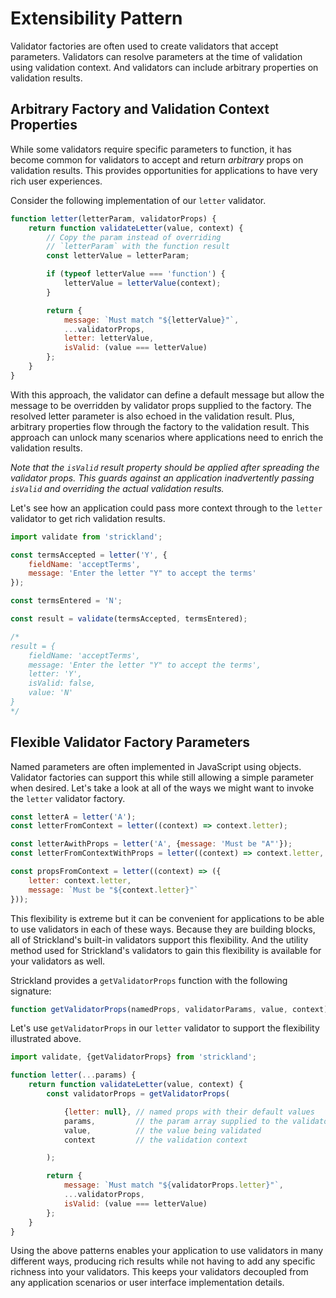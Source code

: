 # Extensibility Pattern

Validator factories are often used to create validators that accept parameters. Validators can resolve parameters at the time of validation using validation context. And validators can include arbitrary properties on validation results.

## Arbitrary Factory and Validation Context Properties

While some validators require specific parameters to function, it has become common for validators to accept and return *arbitrary* props on validation results. This provides opportunities for applications to have very rich user experiences.

Consider the following implementation of our `letter` validator.

``` jsx
function letter(letterParam, validatorProps) {
    return function validateLetter(value, context) {
        // Copy the param instead of overriding
        // `letterParam` with the function result
        const letterValue = letterParam;

        if (typeof letterValue === 'function') {
            letterValue = letterValue(context);
        }

        return {
            message: `Must match "${letterValue}"`,
            ...validatorProps,
            letter: letterValue,
            isValid: (value === letterValue)
        };
    }
}
```

With this approach, the validator can define a default message but allow the message to be overridden by validator props supplied to the factory. The resolved letter parameter is also echoed in the validation result. Plus, arbitrary properties flow through the factory to the validation result. This approach can unlock many scenarios where applications need to enrich the validation results.

*Note that the `isValid` result property should be applied after spreading the validator props. This guards against an application inadvertently passing `isValid` and overriding the actual validation results.*

Let's see how an application could pass more context through to the `letter` validator to get rich validation results.

``` jsx
import validate from 'strickland';

const termsAccepted = letter('Y', {
    fieldName: 'acceptTerms',
    message: 'Enter the letter "Y" to accept the terms'
});

const termsEntered = 'N';

const result = validate(termsAccepted, termsEntered);

/*
result = {
    fieldName: 'acceptTerms',
    message: 'Enter the letter "Y" to accept the terms',
    letter: 'Y',
    isValid: false,
    value: 'N'
}
*/
```

## Flexible Validator Factory Parameters

Named parameters are often implemented in JavaScript using objects. Validator factories can support this while still allowing a simple parameter when desired. Let's take a look at all of the ways we might want to invoke the `letter` validator factory.

``` jsx
const letterA = letter('A');
const letterFromContext = letter((context) => context.letter);

const letterAwithProps = letter('A', {message: 'Must be "A"'});
const letterFromContextWithProps = letter((context) => context.letter, {fieldName: 'acceptTerms'});

const propsFromContext = letter((context) => ({
    letter: context.letter,
    message: `Must be "${context.letter}"`
}));
```

This flexibility is extreme but it can be convenient for applications to be able to use validators in each of these ways. Because they are building blocks, all of Strickland's built-in validators support this flexibility. And the utility method used for Strickland's validators to gain this flexibility is available for your validators as well.

Strickland provides a `getValidatorProps` function with the following signature:

``` jsx
function getValidatorProps(namedProps, validatorParams, value, context) { }
```

Let's use `getValidatorProps` in our `letter` validator to support the flexibility illustrated above.

``` jsx
import validate, {getValidatorProps} from 'strickland';

function letter(...params) {
    return function validateLetter(value, context) {
        const validatorProps = getValidatorProps(

            {letter: null}, // named props with their default values
            params,         // the param array supplied to the validator
            value,          // the value being validated
            context         // the validation context

        );

        return {
            message: `Must match "${validatorProps.letter}"`,
            ...validatorProps,
            isValid: (value === letterValue)
        };
    }
}
```

Using the above patterns enables your application to use validators in many different ways, producing rich results while not having to add any specific richness into your validators. This keeps your validators decoupled from any application scenarios or user interface implementation details.
